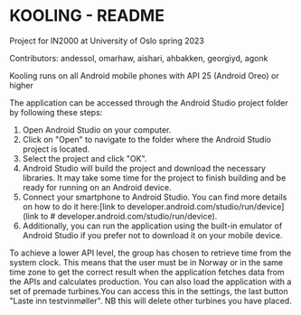# KOOLING - README
Project for IN2000 at University of Oslo spring 2023

Contributors: andessol, omarhaw, aishari, ahbakken, georgiyd, agonk

Kooling runs on all Android mobile phones with API 25 (Android Oreo) or higher

The application can be accessed through the Android Studio project folder by following these steps:

1. Open Android Studio on your computer.
2. Click on "Open" to navigate to the folder where the Android Studio project is located.
3. Select the project and click "OK".
4. Android Studio will build the project and download the necessary libraries. It may take some time for the project to finish building and be ready for running on an Android device.
5. Connect your smartphone to Android Studio. You can find more details on how to do it here:[link to developer.android.com/studio/run/device](link to # developer.android.com/studio/run/device).
6. Additionally, you can run the application using the built-in emulator of Android Studio if you prefer not to download it on your mobile device.

To achieve a lower API level, the group has chosen to retrieve time from the system clock. This means that the user must be in Norway or in the same time zone to get the correct result when the application fetches data from the APIs and calculates production.
You can also load the application with a set of premade turbines.You can access this in the settings, the last button "Laste inn testvinmøller". NB this will delete other turbines you have placed.
